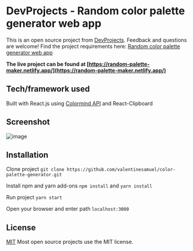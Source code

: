 # DevProjects - Random color palette generator web app

This is an open source project from [DevProjects](http://www.codementor.io/projects). Feedback and questions are welcome!
Find the project requirements here: [Random color palette generator web app](https://www.codementor.io/projects/web/random-color-palette-generator-web-app-ccdljvurh6)

**The live project can be found at [https://random-palette-maker.netlify.app/](https://random-palette-maker.netlify.app/)**
## Tech/framework used

Built with React.js using [Colormind API](http://colormind.io/api-access/) and   React-Clipboard

## Screenshot


![image](https://user-images.githubusercontent.com/67756784/155132592-0d17a238-3498-4a92-86e0-816774f6b1a5.png)


## Installation

Clone project
`git clone https://github.com/valentinesamuel/color-palette-generator.git`

Install npm and yarn add-ons
`npm install` and `yarn install`

Run project
`yarn start`

Open your browser and enter path
`localhost:3000`

## License

[MIT](https://choosealicense.com/licenses/mit/)
Most open source projects use the MIT license.
